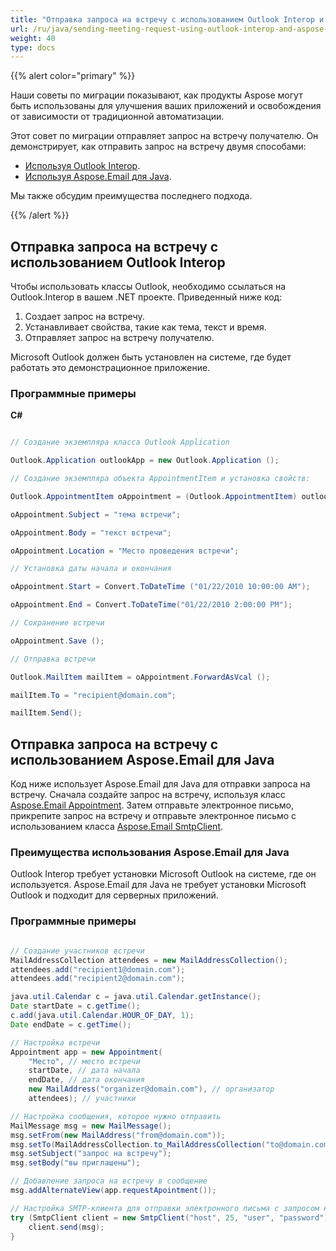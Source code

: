 ```yaml
---
title: "Отправка запроса на встречу с использованием Outlook Interop и Aspose.Email для Java"
url: /ru/java/sending-meeting-request-using-outlook-interop-and-aspose-email-for-java/
weight: 40
type: docs
---
```



{{% alert color="primary" %}} 

Наши советы по миграции показывают, как продукты Aspose могут быть использованы для улучшения ваших приложений и освобождения от зависимости от традиционной автоматизации.

Этот совет по миграции отправляет запрос на встречу получателю. Он демонстрирует, как отправить запрос на встречу двумя способами:

- [Используя Outlook Interop](#sending-meeting-request-with-outlook-interop).
- [Используя Aspose.Email для Java](#advantages-of-using-asposeemail-for-java).

Мы также обсудим преимущества последнего подхода.

{{% /alert %}} 
## **Отправка запроса на встречу с использованием Outlook Interop**
Чтобы использовать классы Outlook, необходимо ссылаться на Outlook.Interop в вашем .NET проекте. Приведенный ниже код:

1. Создает запрос на встречу.
1. Устанавливает свойства, такие как тема, текст и время.
1. Отправляет запрос на встречу получателю.

Microsoft Outlook должен быть установлен на системе, где будет работать это демонстрационное приложение.
### **Программные примеры**
**C#**

~~~cs

// Создание экземпляра класса Outlook Application

Outlook.Application outlookApp = new Outlook.Application ();

// Создание экземпляра объекта AppointmentItem и установка свойств:

Outlook.AppointmentItem oAppointment = (Outlook.AppointmentItem) outlookApp.CreateItem (Outlook.OlItemType.olAppointmentItem);

oAppointment.Subject = "тема встречи";

oAppointment.Body = "текст встречи";

oAppointment.Location = "Место проведения встречи";

// Установка даты начала и окончания

oAppointment.Start = Convert.ToDateTime ("01/22/2010 10:00:00 AM");

oAppointment.End = Convert.ToDateTime("01/22/2010 2:00:00 PM");

// Сохранение встречи

oAppointment.Save ();

// Отправка встречи

Outlook.MailItem mailItem = oAppointment.ForwardAsVcal ();

mailItem.To = "recipient@domain.com";

mailItem.Send();


~~~
## **Отправка запроса на встречу с использованием Aspose.Email для Java**
Код ниже использует Aspose.Email для Java для отправки запроса на встречу. Сначала создайте запрос на встречу, используя класс [Aspose.Email Appointment](https://apireference.aspose.com/email/java/com.aspose.email/Appointment). Затем отправьте электронное письмо, прикрепите запрос на встречу и отправьте электронное письмо с использованием класса [Aspose.Email SmtpClient](https://apireference.aspose.com/email/java/com.aspose.email/SmtpClient).
### **Преимущества использования Aspose.Email для Java**
Outlook Interop требует установки Microsoft Outlook на системе, где он используется. Aspose.Email для Java не требует установки Microsoft Outlook и подходит для серверных приложений.
### **Программные примеры**

~~~Java

// Создание участников встречи
MailAddressCollection attendees = new MailAddressCollection();
attendees.add("recipient1@domain.com");
attendees.add("recipient2@domain.com");

java.util.Calendar c = java.util.Calendar.getInstance();
Date startDate = c.getTime();
c.add(java.util.Calendar.HOUR_OF_DAY, 1);
Date endDate = c.getTime();

// Настройка встречи
Appointment app = new Appointment(
    "Место", // место встречи
    startDate, // дата начала
    endDate, // дата окончания
    new MailAddress("organizer@domain.com"), // организатор
    attendees); // участники

// Настройка сообщения, которое нужно отправить
MailMessage msg = new MailMessage();
msg.setFrom(new MailAddress("from@domain.com"));
msg.setTo(MailAddressCollection.to_MailAddressCollection("to@domain.com"));
msg.setSubject("запрос на встречу");
msg.setBody("вы приглашены");

// Добавление запроса на встречу в сообщение
msg.addAlternateView(app.requestApointment());

// Настройка SMTP-клиента для отправки электронного письма с запросом на встречу
try (SmtpClient client = new SmtpClient("host", 25, "user", "password")) {
    client.send(msg);
}

~~~